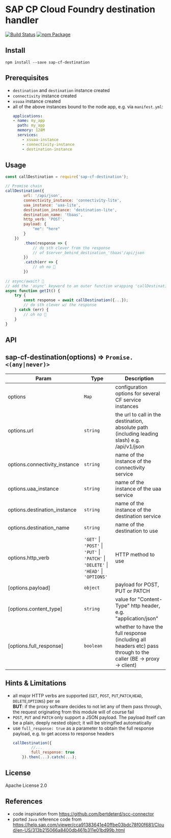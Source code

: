 # SAP CP Cloud Foundry destination handler
[![Build Status](https://travis-ci.com/vobu/sap-cf-destination.svg?branch=master)](https://travis-ci.com/vobu/sap-cf-destination) 
[![npm Package](https://img.shields.io/npm/v/sap-cf-destination.svg)](https://www.npmjs.com/package/scp-cf-destination)

## Install
~~~
npm install --save sap-cf-destination
~~~

## Prerequisites
- `destination` and `destination` instance created
- `connectivity` instance created
- `xsuaa` instance created
- all of the above instances bound to the node app, e.g. via `manifest.yml`:
  ~~~ yaml
  applications:
  - name: my_app
    path: my_app
    memory: 128M
    services:
      - xsuaa-instance
      - connectivity-instance
      - destination-instance
  ~~~  

## Usage
~~~ javascript
const callDestination = require('sap-cf-destination');

// Promise chain
callDestination({
        url: '/api/json',
        connectivity_instance: 'connectivity-lite',
        uaa_instance: 'uaa-lite',
        destination_instance: 'destination-lite',
        destination_name: 'tbaas',
        http_verb: 'POST',
        payload: {
            "me": "here"
        }
    })
        .then(response => {
            // do sth clever from the response
            // of $server_behind_destination_'tbaas'/api/json
        })
        .catch(err => {
            // oh no 💩
        })
        
// async/await? 👏
// add the 'async' keyword to an outer function wrapping 'callDestination'
async function getIt() {
    try {
        const response = await callDestination({...});
        // do sth clever w/ the response
    } catch (err) {
        // oh no 💩
    }
}
~~~

## API
## sap-cf-destination(options) ⇒ <code>Promise.&lt;(any\|never)&gt;</code>

| Param | Type | Description |
| --- | --- | --- |
| options | <code>Map</code> | configuration options for several CF service instances |
| options.url | <code>string</code> | the url to call in the destination, absolute path (including leading slash)                              e.g. /api/v1/json |
| options.connectivity_instance | <code>string</code> | name of the instance of the connectivity service |
| options.uaa_instance | <code>string</code> | name of the instance of the uaa service |
| options.destination_instance | <code>string</code> | name of the instance of the destination service |
| options.destination_name | <code>string</code> | name of the destination to use |
| options.http_verb | <code>&#x27;GET&#x27;</code> \| <code>&#x27;POST&#x27;</code> \| <code>&#x27;PUT&#x27;</code> \| <code>&#x27;PATCH&#x27;</code> \| <code>&#x27;DELETE&#x27;</code> \| <code>&#x27;HEAD&#x27;</code> \| <code>&#x27;OPTIONS&#x27;</code> | HTTP method to use |
| [options.payload] | <code>object</code> | payload for POST, PUT or PATCH |
| [options.content_type] | <code>string</code> | value for "Content-Type" http header, e.g. "application/json" |
| [options.full_response] | <code>boolean</code> | whether to have the full response (including all headers etc)                                          pass through to the caller (BE -> proxy -> client) |

## Hints & Limitations
- all major HTTP verbs are supported (`GET`, `POST`, `PUT`,`PATCH`,`HEAD`, `DELETE`,`OPTIONS`) per se  
  **BUT**: if the proxy software decides to not let any of them pass through, the request originating from this module will of course fail
- `POST`, `PUT` and `PATCH` only support a JSON payload.
  The payload itself can be a plain, deeply nested object; it will be stringified automatically
- use `full_response: true` as a parameter to obtain the full response payload, e.g. to get access to response headers  
  ~~~ javascript
  callDestination({
          //...
          full_response: true
      }).then(...).catch(...);
  ~~~


## License
Apache License 2.0

## References
- code inspiration from https://github.com/bertdeterd/scc-connector
- ported `Java` reference code from https://help.sap.com/viewer/cca91383641e40ffbe03bdc78f00f681/Cloud/en-US/313b215066a8400db461b311e01bd99b.html
